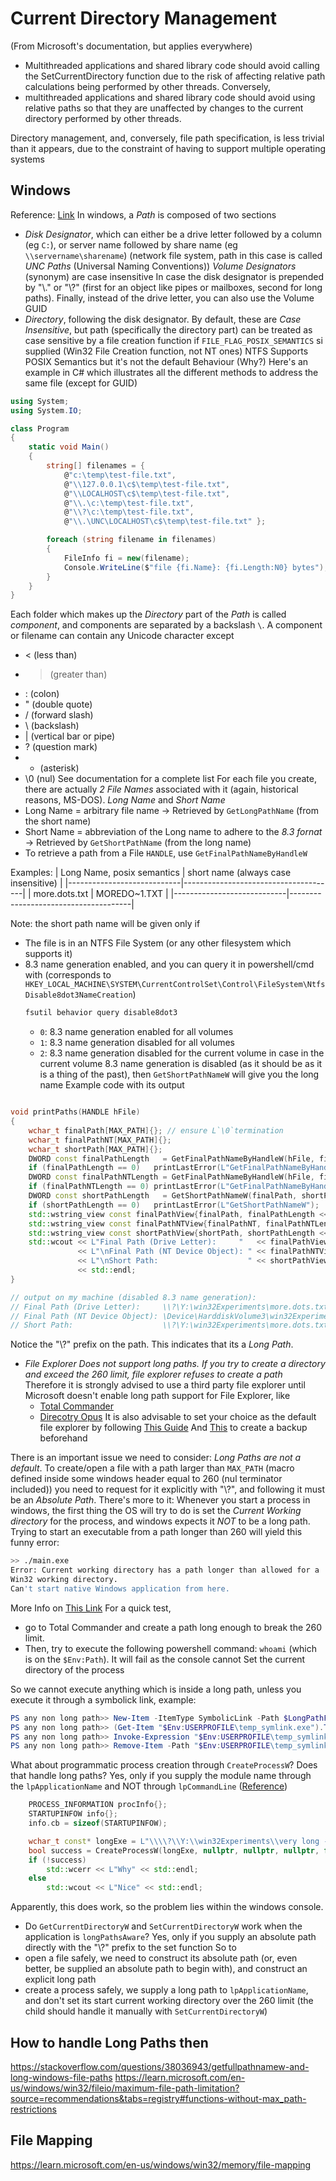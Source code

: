 # Current Directory Management 
(From Microsoft's documentation, but applies everywhere)
- Multithreaded applications and shared library code should avoid calling the SetCurrentDirectory function due to the risk of affecting relative path calculations being performed by other threads. Conversely,
- multithreaded applications and shared library code should avoid using relative paths so that they are unaffected by changes to the current directory performed by other threads.

Directory management, and, conversely, file path specification, is less trivial than it appears, due to the constraint of having to support multiple operating systems

## Windows
Reference: [Link](https://learn.microsoft.com/en-us/windows/win32/fileio/naming-a-file)
In windows, a *Path* is composed of two sections
- *Disk Designator*, which can either be a drive letter followed by a column (eg `C:`), or server name followed by share name (eg `\\servername\sharename`) (network file system, path in this case is called *UNC Paths* (Universal Naming Conventions))
  *Volume Designators* (synonym) are case insensitive
  In case the disk designator is prepended by "\\.\" or "\\?\" (first for an object like pipes or mailboxes, second for long paths). Finally, instead of the drive letter, you can also use the Volume GUID
- *Directory*, following the disk designator. By default, these are *Case Insensitive*, but path (specifically the directory part) can be treated as case sensitive by a file 
  creation function if `FILE_FLAG_POSIX_SEMANTICS` si supplied (Win32 File Creation function, not NT ones)
  NTFS Supports POSIX Semantics but it's not the default Behaviour (Why?)
Here's an example in C# which illustrates all the different methods to address the same file (except for GUID)
```cs
using System;
using System.IO;

class Program
{
    static void Main()
    {
        string[] filenames = {
            @"c:\temp\test-file.txt",
            @"\\127.0.0.1\c$\temp\test-file.txt",
            @"\\LOCALHOST\c$\temp\test-file.txt",
            @"\\.\c:\temp\test-file.txt",
            @"\\?\c:\temp\test-file.txt",
            @"\\.\UNC\LOCALHOST\c$\temp\test-file.txt" };

        foreach (string filename in filenames)
        {
            FileInfo fi = new(filename);
            Console.WriteLine($"file {fi.Name}: {fi.Length:N0} bytes");
        }
    }
}
```

Each folder which makes up the *Directory* part of the *Path* is called *component*, and components are separated by a backslash `\`. A component or filename can contain any Unicode character except
- < (less than)
- > (greater than)
- : (colon)
- " (double quote)
- / (forward slash)
- \ (backslash)
- | (vertical bar or pipe)
- ? (question mark)
- * (asterisk)
- \0 (nul)
See documentation for a complete list
For each file you create, there are actually *2 File Names* associated with it (again, historical reasons, MS-DOS). *Long Name* and *Short Name*
- Long Name = arbitrary file name -> Retrieved by `GetLongPathName` (from the short name)
- Short Name = abbreviation of the Long name to adhere to the *8.3 fornat* -> Retrieved by `GetShortPathName` (from the long name)
- To retrieve a path from a File `HANDLE`, use `GetFinalPathNameByHandleW`

Examples:
| Long Name, posix semantics | short name (always case insensitive) |
|----------------------------|--------------------------------------|
| more.dots.txt              | MOREDO~1.TXT                         |
|----------------------------|--------------------------------------|

Note: the short path name will be given only if 
- The file is in an NTFS File System (or any other filesystem which supports it)
- 8.3 name generation enabled, and you can query it in powershell/cmd with (corresponds to `HKEY_LOCAL_MACHINE\SYSTEM\CurrentControlSet\Control\FileSystem\NtfsDisable8dot3NameCreation`)
  ```powershell
  fsutil behavior query disable8dot3
  ```
  - `0`: 8.3 name generation enabled for all volumes
  - `1`: 8.3 name generation disabled for all volumes
  - `2`: 8.3 name generation disabled for the current volume
in case in the current volume 8.3 name generation is disabled (as it should be as it is a thing of the past), then `GetShortPathNameW` will give you the long name
Example code with its output
```cpp

void printPaths(HANDLE hFile)
{
    wchar_t finalPath[MAX_PATH]{}; // ensure L`\0`termination 
    wchar_t finalPathNT[MAX_PATH]{};
    wchar_t shortPath[MAX_PATH]{};
    DWORD const finalPathLength   = GetFinalPathNameByHandleW(hFile, finalPath, MAX_PATH, FILE_NAME_OPENED | VOLUME_NAME_DOS);
    if (finalPathLength == 0)   printLastError(L"GetFinalPathNameByHandleW 1");
    DWORD const finalPathNTLength = GetFinalPathNameByHandleW(hFile, finalPathNT, MAX_PATH, FILE_NAME_OPENED | VOLUME_NAME_NT);
    if (finalPathNTLength == 0) printLastError(L"GetFinalPathNameByHandleW 2");
    DWORD const shortPathLength   = GetShortPathNameW(finalPath, shortPath, MAX_PATH);
    if (shortPathLength == 0)   printLastError(L"GetShortPathNameW");
    std::wstring_view const finalPathView{finalPath, finalPathLength << 1};
    std::wstring_view const finalPathNTView{finalPathNT, finalPathNTLength << 1};
    std::wstring_view const shortPathView{shortPath, shortPathLength << 1};
    std::wcout << L"Final Path (Drive Letter):     "   << finalPathView 
               << L"\nFinal Path (NT Device Object): " << finalPathNTView
               << L"\nShort Path:                    " << shortPathView
               << std::endl;
}

// output on my machine (disabled 8.3 name generation):
// Final Path (Drive Letter):     \\?\Y:\win32Experiments\more.dots.txt
// Final Path (NT Device Object): \Device\HarddiskVolume3\win32Experiments\more.dots.txt
// Short Path:                    \\?\Y:\win32Experiments\more.dots.txt
```

Notice the "\\?\" prefix on the path. This indicates that its a *Long Path*.
- *File Explorer Does not support long paths. If you try to create a directory and exceed the 260 limit, file explorer refuses to create a path*
  Therefore it is strongly advised to use a third party file explorer until Microsoft doesn't enable long path support for File Explorer, like
  - [Total Commander](https://www.ghisler.com/)
  - [Direcotry Opus](https://www.gpsoft.com.au/)
  It is also advisable to set your choice as the default file explorer by following [This Guide](https://superuser.com/questions/1031250/replace-windows-explorer-as-default-file-viewer-in-windows-10)
  And [This](https://support.microsoft.com/en-us/topic/how-to-back-up-and-restore-the-registry-in-windows-855140ad-e318-2a13-2829-d428a2ab0692) to create a backup beforehand

There is an important issue we need to consider: *Long Paths are not a default*. To create/open a file with a path larger than `MAX_PATH` (macro defined inside some windows header equal to 260 (nul terminator included))
you need to request for it explicitly with "\\?\", and following it must be an *Absolute Path*. There's more to it:
Whenever you start a process in windows, the first thing the OS will try to do is set the *Current Working directory* for the process, and windows expects it *NOT* to be a long path.
Trying to start an executable from a path longer than 260 will yield this funny error:
```sh
>> ./main.exe 
Error: Current working directory has a path longer than allowed for a
Win32 working directory.
Can't start native Windows application from here.
```
More Info on [This Link](https://stackoverflow.com/questions/63907045/starting-win32-application-from-a-long-path)
For a quick test, 
- go to Total Commander and create a path long enough to break the 260 limit. 
- Then, try to execute the following powershell command: `whoami` (which is on the `$Env:Path`). It will fail as the console cannot Set the current directory of the process

So we cannot execute anything which is inside a long path, unless you execute it through a symbolick link, example:
```powershell
PS any non long path>> New-Item -ItemType SymbolicLink -Path $LongPathFile -Value $Env:USERPROFILE
PS any non long path>> (Get-Item "$Env:USERPROFILE\temp_symlink.exe").Target # just to check
PS any non long path>> Invoke-Expression "$Env:USERPROFILE\temp_symlink.exe" # you still cannot execute this from a long path, so the cwd is skrewed
PS any non long path>> Remove-Item -Path "$Env:USERPROFILE\temp_symlink.exe"
```

What about programmatic process creation through `CreateProcessW`? Does that handle long paths? Yes, only if you supply the module name through the `lpApplicationName` and NOT through `lpCommandLine` ([Reference](https://learn.microsoft.com/en-us/windows/win32/api/processthreadsapi/nf-processthreadsapi-createprocessw))
```cpp
    PROCESS_INFORMATION procInfo{};
    STARTUPINFOW info{};
    info.cb = sizeof(STARTUPINFOW);

    wchar_t const* longExe = L"\\\\?\\Y:\\win32Experiments\\very long -------------------------------------------------------------------------------------------------------------------------------------------------------------------------------------------------------------------------\\inside long folder-----------------------\\main.exe";
    bool success = CreateProcessW(longExe, nullptr, nullptr, nullptr, false, 0, nullptr, nullptr, &info, &procInfo);
    if (!success)
        std::wcerr << L"Why" << std::endl;
    else
        std::wcout << L"Nice" << std::endl;
```
Apparently, this does work, so the problem lies within the windows console.
- Do `GetCurrentDirectoryW` and `SetCurrentDirectoryW` work when the application is `longPathsAware`? Yes, only if you supply an absolute path directly with the "\\?\" prefix to the set function
So to 
- open a file safely, we need to construct its absolute path (or, even better, be supplied an absolute path to begin with), and construct an explicit long path
- create a process safely, we supply a long path to `lpApplicationName`, and don't set its start current working directory over the 260 limit (the child should handle it manually with `SetCurrentDirectoryW`)

## How to handle Long Paths then 
https://stackoverflow.com/questions/38036943/getfullpathnamew-and-long-windows-file-paths
https://learn.microsoft.com/en-us/windows/win32/fileio/maximum-file-path-limitation?source=recommendations&tabs=registry#functions-without-max_path-restrictions

## File Mapping
https://learn.microsoft.com/en-us/windows/win32/memory/file-mapping